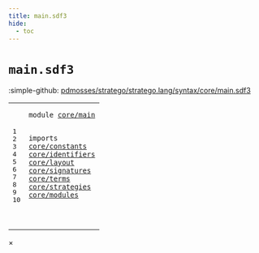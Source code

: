 ```yaml
---
title: main.sdf3
hide:
  - toc
---
```


# `main.sdf3`

:simple-github: [pdmosses/stratego/stratego.lang/syntax/core/main.sdf3]

[pdmosses/stratego/stratego.lang/syntax/core/main.sdf3]: https://github.com/pdmosses/stratego/blob/master/stratego.lang/syntax/core/main.sdf3 "The source file on GitHub"

<div class="sdf3"><table class="highlighttable"><tbody><tr><td class="linenos"><div class="linenodiv"><pre><span></span>1
2
3
4
5
6
7
8
9
10
</pre></div></td>
<td class="code"><pre><code><span class="keyword">module</span> <a href="../../import.sdf3/#core/main_5_3" id="core/main_1_8" title="Referenced at ../../import.sdf3 line 5">core/main</a>

<span class="keyword">imports</span>
  <a href="../constants.sdf3/#core/constants_1_8" id="core/constants_4_3" title="Defined at ../constants.sdf3 line 1">core/constants</a>
  <a href="../identifiers.sdf3/#core/identifiers_1_8" id="core/identifiers_5_3" title="Defined at ../identifiers.sdf3 line 1">core/identifiers</a>
  <a href="../layout.sdf3/#core/layout_1_8" id="core/layout_6_3" title="Defined at ../layout.sdf3 line 1">core/layout</a>
  <a href="../signatures.sdf3/#core/signatures_1_8" id="core/signatures_7_3" title="Defined at ../signatures.sdf3 line 1">core/signatures</a>
  <a href="../terms.sdf3/#core/terms_1_8" id="core/terms_8_3" title="Defined at ../terms.sdf3 line 1">core/terms</a>
  <a href="../strategies.sdf3/#core/strategies_1_8" id="core/strategies_9_3" title="Defined at ../strategies.sdf3 line 1">core/strategies</a>
  <a href="../modules.sdf3/#core/modules_1_8" id="core/modules_10_3" title="Defined at ../modules.sdf3 line 1">core/modules</a>

</code></pre></td></tr></tbody></table></div>

<div id="modal">
  <div id="modal-content">
    <span id="modal-close">&times;</span>
    <h2 id="modal-h2"></h2>
    <p  id="modal-p"></p>
    <ul id="modal-ul"></ul>
  </div>
</div>
